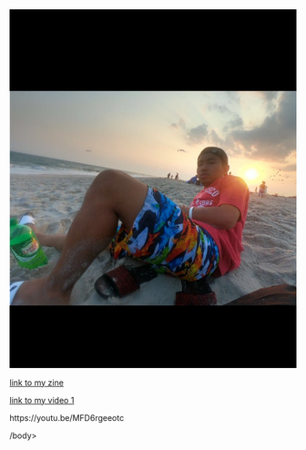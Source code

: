<!DOCTYPE html>
<html>
<head>
<img src="IMG_1022.JPG"> 
 <title>Lifes a beach and Im just playing in the sand</title>
 <head/>
 
 <style>
 style="color:#2de4e4;"
 <body> {background-color:grey}
</style>
</body>

<body>
 <p><a href="my zine.pdf">link to my zine</a></p>
 <p><a href="video-1541552984.3gp">link to my video 1</a></p>
 <p>https://youtu.be/MFD6rgeeotc</p>/body>
 </html>
